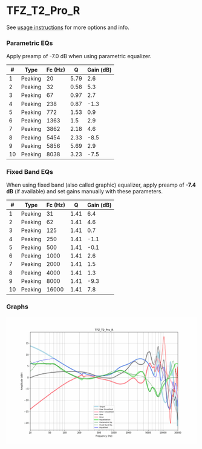 # TFZ_T2_Pro_R
See [usage instructions](https://github.com/jaakkopasanen/AutoEq#usage) for more options and info.

### Parametric EQs
Apply preamp of -7.0 dB when using parametric equalizer.

|   # | Type    |   Fc (Hz) |    Q |   Gain (dB) |
|-----|---------|-----------|------|-------------|
|   1 | Peaking |        20 | 5.79 |         2.6 |
|   2 | Peaking |        32 | 0.58 |         5.3 |
|   3 | Peaking |        67 | 0.97 |         2.7 |
|   4 | Peaking |       238 | 0.87 |        -1.3 |
|   5 | Peaking |       772 | 1.53 |         0.9 |
|   6 | Peaking |      1363 | 1.5  |         2.9 |
|   7 | Peaking |      3862 | 2.18 |         4.6 |
|   8 | Peaking |      5454 | 2.33 |        -8.5 |
|   9 | Peaking |      5856 | 5.69 |         2.9 |
|  10 | Peaking |      8038 | 3.23 |        -7.5 |

### Fixed Band EQs
When using fixed band (also called graphic) equalizer, apply preamp of **-7.4 dB** (if available) and set gains manually with these parameters.

|   # | Type    |   Fc (Hz) |    Q |   Gain (dB) |
|-----|---------|-----------|------|-------------|
|   1 | Peaking |        31 | 1.41 |         6.4 |
|   2 | Peaking |        62 | 1.41 |         4.6 |
|   3 | Peaking |       125 | 1.41 |         0.7 |
|   4 | Peaking |       250 | 1.41 |        -1.1 |
|   5 | Peaking |       500 | 1.41 |        -0.1 |
|   6 | Peaking |      1000 | 1.41 |         2.6 |
|   7 | Peaking |      2000 | 1.41 |         1.5 |
|   8 | Peaking |      4000 | 1.41 |         1.3 |
|   9 | Peaking |      8000 | 1.41 |        -9.3 |
|  10 | Peaking |     16000 | 1.41 |         7.8 |

### Graphs
![](./TFZ_T2_Pro_R.png)

